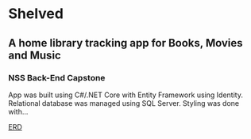 # Shelved 
## A home library tracking app for Books, Movies and Music
### NSS Back-End Capstone

App was built using C#/.NET Core with Entity Framework using Identity. Relational database was managed using SQL Server.
Styling was done with...


[ERD](https://github.com/laurenelizamax/Shelved/blob/master/backendCapstone.pdf) <br />



